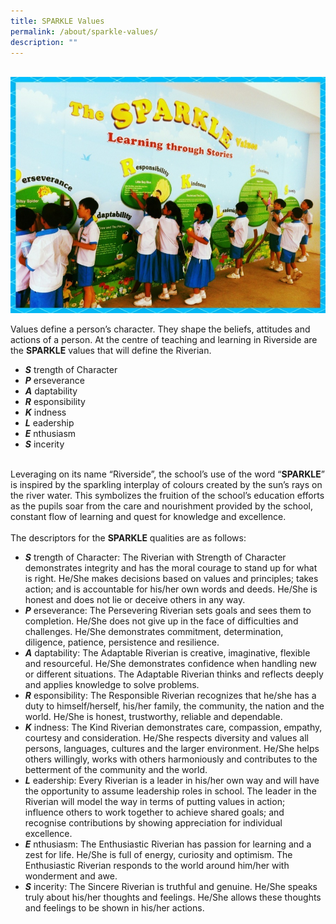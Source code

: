 ```yaml
---
title: SPARKLE Values
permalink: /about/sparkle-values/
description: ""
---
```

<br>
<img src="/images/sparkles.jpg" 
         style="width:600px"
	/>
<br>

Values define a person’s character. They shape the beliefs, attitudes and actions of a person. At the centre of teaching and learning in Riverside are the **SPARKLE** values that will define the Riverian.

*   **_S_** trength of Character
*   **_P_** erseverance
*   **_A_** daptability
*   **_R_** esponsibility
*   **_K_** indness
*   **_L_** eadership
*   **_E_** nthusiasm
*   **_S_** incerity

   
Leveraging on its name “Riverside”, the school’s use of the word “**SPARKLE**” is inspired by the sparkling interplay of colours created by the sun’s rays on the river water. This symbolizes the fruition of the school’s education efforts as the pupils soar from the care and nourishment provided by the school, constant flow of learning and quest for knowledge and excellence.  
   
The descriptors for the **SPARKLE** qualities are as follows:

*   **_S_** trength of Character: The Riverian with Strength of Character demonstrates integrity and has the moral courage to stand up for what is right. He/She makes decisions based on values and principles; takes action; and is accountable for his/her own words and deeds. He/She is honest and does not lie or deceive others in any way.
*   **_P_** erseverance: The Persevering Riverian sets goals and sees them to completion. He/She does not give up in the face of difficulties and challenges. He/She demonstrates commitment, determination, diligence, patience, persistence and resilience.
*   **_A_** daptability: The Adaptable Riverian is creative, imaginative, flexible and resourceful. He/She demonstrates confidence when handling new or different situations. The Adaptable Riverian thinks and reflects deeply and applies knowledge to solve problems.
*   **_R_** esponsibility: The Responsible Riverian recognizes that he/she has a duty to himself/herself, his/her family, the community, the nation and the world. He/She is honest, trustworthy, reliable and dependable.
*   **_K_** indness: The Kind Riverian demonstrates care, compassion, empathy, courtesy and consideration. He/She respects diversity and values all persons, languages, cultures and the larger environment. He/She helps others willingly, works with others harmoniously and contributes to the betterment of the community and the world.
*   **_L_** eadership: Every Riverian is a leader in his/her own way and will have the opportunity to assume leadership roles in school. The leader in the Riverian will model the way in terms of putting values in action; influence others to work together to achieve shared goals; and recognise contributions by showing appreciation for individual excellence.
*   **_E_** nthusiasm: The Enthusiastic Riverian has passion for learning and a zest for life. He/She is full of energy, curiosity and optimism. The Enthusiastic Riverian responds to the world around him/her with wonderment and awe.
*   **_S_** incerity: The Sincere Riverian is truthful and genuine. He/She speaks truly about his/her thoughts and feelings. He/She allows these thoughts and feelings to be shown in his/her actions.